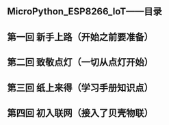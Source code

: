 ## MicroPython_ESP8266_IoT——目录



## 第一回 新手上路（开始之前要准备）

## 第二回 致敬点灯（一切从点灯开始）

## 第三回 纸上来得（学习手册知识点）

## 第四回 初入联网（接入了贝壳物联）
